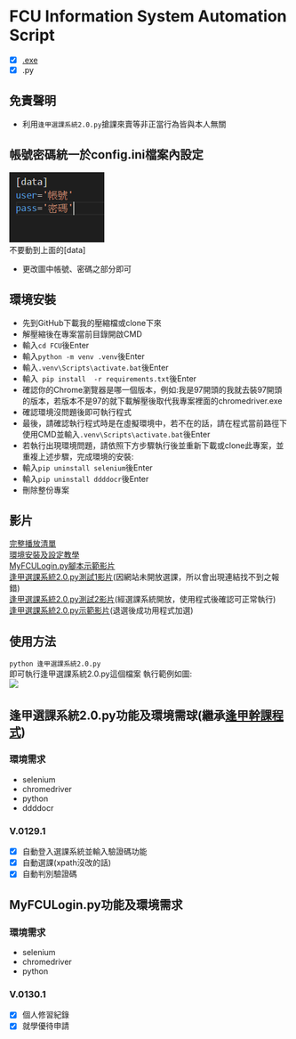 # FCU Information System Automation Script
 - [x] [.exe](https://github.com/balsi2001/FCU-EXE)
 - [x] .py
## 免責聲明
+ 利用```逢甲選課系統2.0.py```搶課來賣等非正當行為皆與本人無關
## 帳號密碼統一於config.ini檔案內設定
![更改帳號密碼即可](https://github.com/balsi2001/FCU/blob/main/%E5%9C%96%E7%89%87.png)  
不要動到上面的[data]  
 + 更改圖中帳號、密碼之部分即可
## 環境安裝  
+ 先到GitHub下載我的壓縮檔或clone下來
+ 解壓縮後在專案當前目錄開啟CMD
+ 輸入```cd FCU```後Enter
+ 輸入```python -m venv .venv```後Enter 
+ 輸入```.venv\Scripts\activate.bat```後Enter
+ 輸入``` pip install  -r requirements.txt```後Enter
+ 確認你的Chrome瀏覽器是哪一個版本，例如:我是97開頭的我就去裝97開頭的版本，若版本不是97的就下載解壓後取代我專案裡面的chromedriver.exe
+ 確認環境沒問題後即可執行程式
+ 最後，請確認執行程式時是在虛擬環境中，若不在的話，請在程式當前路徑下使用CMD並輸入```.venv\Scripts\activate.bat```後Enter
+ 若執行出現環境問題，請依照下方步驟執行後並重新下載或clone此專案，並重複上述步驟，完成環境的安裝:  
 + 輸入```pip uninstall selenium```後Enter
 + 輸入```pip uninstall ddddocr```後Enter
 + 刪除整份專案
## 影片
[完整播放清單](https://youtube.com/playlist?list=PLkpg2E7EV2RnE99FYN-Xp306nfjEBgbAD)  
[環境安裝及設定教學](https://youtu.be/toN67sgujtU)  
[MyFCULogin.py腳本示範影片](https://youtu.be/zDYV-ikjutE)  
[逢甲選課系統2.0.py測試1影片](https://youtu.be/aPssjrIFcZI)(因網站未開放選課，所以會出現連結找不到之報錯)  
[逢甲選課系統2.0.py測試2影片](https://youtu.be/SznJQvBNjVY)(經選課系統開放，使用程式後確認可正常執行)  
[逢甲選課系統2.0.py示範影片](https://youtu.be/84aGE_nhS34)(退選後成功用程式加選)
## 使用方法
```python 逢甲選課系統2.0.py ```  
即可執行逢甲選課系統2.0.py這個檔案
執行範例如圖:  
![](https://github.com/balsi2001/FCU/blob/main/image.png)
## 逢甲選課系統2.0.py功能及環境需球(繼承[逢甲幹課程式](https://github.com/zephyrxvxx7/FCU-grabbed-class))
### 環境需求
 + selenium
 + chromedriver
 + python
 + ddddocr 
### V.0129.1
- [x] 自動登入選課系統並輸入驗證碼功能
- [x] 自動選課(xpath沒改的話)
- [x] 自動判別驗證碼

## MyFCULogin.py功能及環境需求
### 環境需求
 + selenium
 + chromedriver
 + python
### V.0130.1
 - [x] 個人修習紀錄
 - [x] 就學優待申請
